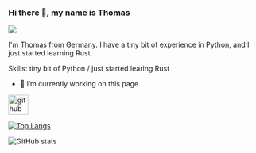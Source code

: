 ### Hi there 👋, my name is Thomas
![](https://arturssmirnovs.github.io/github-profile-readme-generator/images/banner.png)

I'm Thomas from Germany. I have a tiny bit of experience in Python, and I just started learning Rust.

Skills: tiny bit of Python / just started learing Rust

- 🔭 I’m currently working on this page. 


[<img src='https://cdn.jsdelivr.net/npm/simple-icons@3.0.1/icons/github.svg' alt='github' height='40'>](https://github.com/xThomate)  

[![Top Langs](https://github-readme-stats.vercel.app/api/top-langs/?username=xThomate)](https://github.com/anuraghazra/github-readme-stats)

![GitHub stats](https://github-readme-stats.vercel.app/api?username=xThomate&show_icons=true)  

